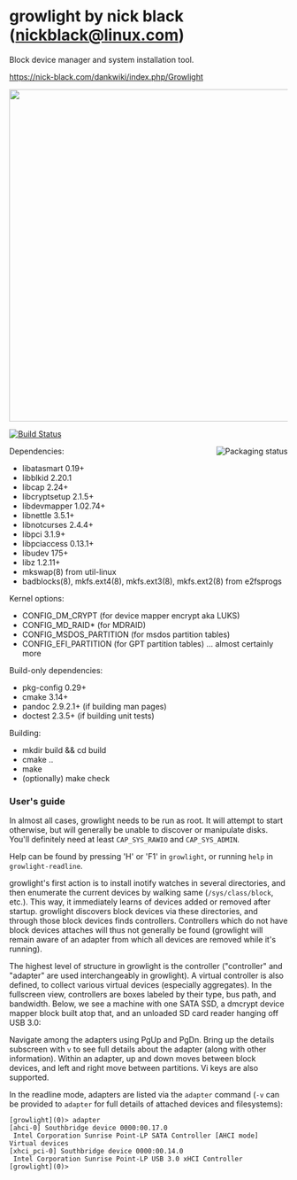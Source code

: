 # growlight by nick black (nickblack@linux.com)

Block device manager and system installation tool.

https://nick-black.com/dankwiki/index.php/Growlight

<p align="center">
<img width="606" height="600" src="doc/growlight-1.2.8.png"/>
</p>

[![Build Status](https://drone.dsscaw.com:4443/api/badges/dankamongmen/growlight/status.svg)](https://drone.dsscaw.com:4443/dankamongmen/growlight)

<a href="https://repology.org/project/growlight/versions">
 <img src="https://repology.org/badge/vertical-allrepos/growlight.svg" alt="Packaging status" align="right">
</a>

Dependencies:

 - libatasmart 0.19+
 - libblkid 2.20.1
 - libcap 2.24+
 - libcryptsetup 2.1.5+
 - libdevmapper 1.02.74+
 - libnettle 3.5.1+
 - libnotcurses 2.4.4+
 - libpci 3.1.9+
 - libpciaccess 0.13.1+
 - libudev 175+
 - libz 1.2.11+
 - mkswap(8) from util-linux
 - badblocks(8), mkfs.ext4(8), mkfs.ext3(8), mkfs.ext2(8) from e2fsprogs

Kernel options:

 - CONFIG_DM_CRYPT (for device mapper encrypt aka LUKS)
 - CONFIG_MD_RAID* (for MDRAID)
 - CONFIG_MSDOS_PARTITION (for msdos partition tables)
 - CONFIG_EFI_PARTITION (for GPT partition tables)
 ... almost certainly more

Build-only dependencies:

 - pkg-config 0.29+
 - cmake 3.14+
 - pandoc 2.9.2.1+ (if building man pages)
 - doctest 2.3.5+ (if building unit tests)

Building:

 - mkdir build && cd build
 - cmake ..
 - make
 - (optionally) make check

### User's guide

In almost all cases, growlight needs to be run as root. It will attempt to
start otherwise, but will generally be unable to discover or manipulate disks.
You'll definitely need at least `CAP_SYS_RAWIO` and `CAP_SYS_ADMIN`.

Help can be found by pressing 'H' or 'F1' in `growlight`, or running `help`
in `growlight-readline`.

growlight's first action is to install inotify watches in several directories,
and then enumerate the current devices by walking same (`/sys/class/block`,
etc.). This way, it immediately learns of devices added or removed after
startup. growlight discovers block devices via these directories, and through
those block devices finds controllers. Controllers which do not have block
devices attaches will thus not generally be found (growlight will remain aware
of an adapter from which all devices are removed while it's running).

The highest level of structure in growlight is the controller ("controller" and
"adapter" are used interchangeably in growlight). A virtual controller is also
defined, to collect various virtual devices (especially aggregates). In the
fullscreen view, controllers are boxes labeled by their type, bus path, and
bandwidth. Below, we see a machine with one SATA SSD, a dmcrypt device mapper
block built atop that, and an unloaded SD card reader hanging off USB 3.0:

Navigate among the adapters using PgUp and PgDn. Bring up the details subscreen
with `v` to see full details about the adapter (along with other information).
Within an adapter, up and down moves between block devices, and left and right
move between partitions. Vi keys are also supported.

In the readline mode, adapters are listed via the `adapter` command (`-v` can
be provided to `adapter` for full details of attached devices and filesystems):

```
[growlight](0)> adapter
[ahci-0] Southbridge device 0000:00.17.0
 Intel Corporation Sunrise Point-LP SATA Controller [AHCI mode]
Virtual devices
[xhci_pci-0] Southbridge device 0000:00.14.0
 Intel Corporation Sunrise Point-LP USB 3.0 xHCI Controller
[growlight](0)>
```
